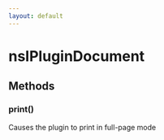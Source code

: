 ```yaml
---
layout: default
---
```


# nsIPluginDocument #

## Methods ##

### print() ###
  
Causes the plugin to print in full-page mode  
  
